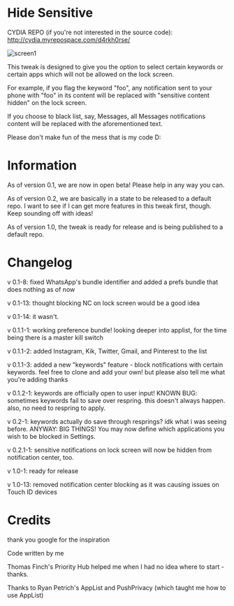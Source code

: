 Hide Sensitive
============

CYDIA REPO (if you're not interested in the source code): http://cydia.myrepospace.com/d4rkh0rse/

![screen1](http://i.imgur.com/4heFeoW.png)

This tweak is designed to give you the option to select certain keywords or certain apps which will not be allowed on the lock screen.

For example, if you flag the keyword "foo", any notification sent to your phone with "foo" in its content will be replaced with "sensitive content hidden" on the lock screen.

If you choose to black list, say, Messages, all Messages notifications content will be replaced with the aforementioned text.

Please don't make fun of the mess that is my code D:

Information
============

As of version 0.1, we are now in open beta! Please help in any way you can.

As of version 0.2, we are basically in a state to be released to a default repo. I want to see if I can get more features in this tweak first, though. Keep sounding off with ideas!

As of version 1.0, the tweak is ready for release and is being published to a default repo.

Changelog
============

v 0.1-8: fixed WhatsApp's bundle identifier and added a prefs bundle that does nothing as of now

v 0.1-13: thought blocking NC on lock screen would be a good idea

v 0.1-14: it wasn't.

v 0.1.1-1: working preference bundle! looking deeper into applist, for the time being there is a master kill switch

v 0.1.1-2: added Instagram, Kik, Twitter, Gmail, and Pinterest to the list

v 0.1.1-3: added a new "keywords" feature - block notifications with certain keywords. feel free to clone and add your own! but please also tell me what you're adding thanks

v 0.1.2-1: keywords are officially open to user input! KNOWN BUG: sometimes keywords fail to save over respring. this doesn't always happen. also, no need to respring to apply.

v 0.2-1: keywords actually do save through resprings? idk what i was seeing before. ANYWAY: BIG THINGS! You may now define which applications you wish to be blocked in Settings.

v 0.2.1-1: sensitive notifications on lock screen will now be hidden from notification center, too.

v 1.0-1: ready for release

v 1.0-13: removed notification center blocking as it was causing issues on Touch ID devices

Credits
============

thank you google for the inspiration

Code written by me

Thomas Finch's Priority Hub helped me when I had no idea where to start - thanks.

Thanks to Ryan Petrich's AppList and PushPrivacy (which taught me how to use AppList)
